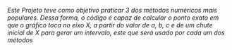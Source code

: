 *Este Projeto teve como objetivo praticar 3 dos métodos numéricos mais populares. Dessa forma, o código é capaz de calcular o ponto exato em que o gráfico toca no eixo X, a partir do valor de a, b, c e de um chute inicial de X para gerar um intervalo, este que será usado por cada um dos métodos*
